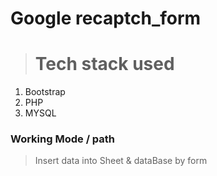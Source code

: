 # Google recaptch_form 
> # Tech stack used

1. Bootstrap 
2. PHP
3. MYSQL

### Working Mode / path 

> Insert data into Sheet & dataBase by form 



